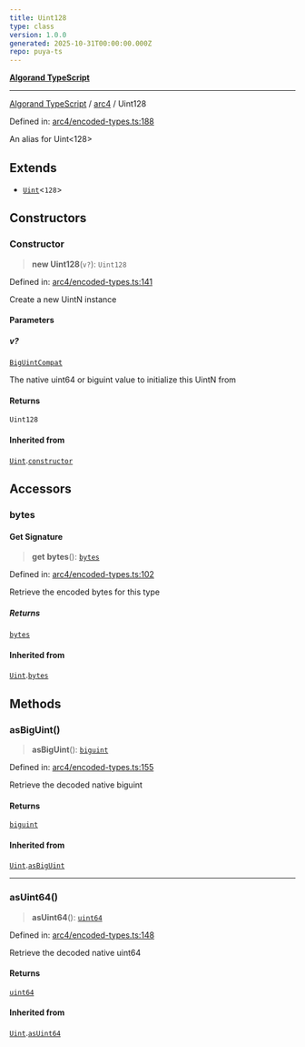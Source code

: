 ```yaml
---
title: Uint128
type: class
version: 1.0.0
generated: 2025-10-31T00:00:00.000Z
repo: puya-ts
---
```


[**Algorand TypeScript**](/reference/algorand-typescript/api/readme/)

---

[Algorand TypeScript](docs/_md/modules) / [arc4](docs/_md/arc4/README) / Uint128

Defined in: [arc4/encoded-types.ts:188](https://github.com/algorandfoundation/puya-ts/blob/main/packages/algo-ts/src/arc4/encoded-types.ts#L188)

An alias for Uint<128>

## Extends

- [`Uint`](Uint)\<`128`\>

## Constructors

### Constructor

> **new Uint128**(`v?`): `Uint128`

Defined in: [arc4/encoded-types.ts:141](https://github.com/algorandfoundation/puya-ts/blob/main/packages/algo-ts/src/arc4/encoded-types.ts#L141)

Create a new UintN instance

#### Parameters

##### v?

[`BigUintCompat`](/reference/algorand-typescript/api/index/type-aliases/biguintcompat/)

The native uint64 or biguint value to initialize this UintN from

#### Returns

`Uint128`

#### Inherited from

[`Uint`](Uint).[`constructor`](Uint#constructor)

## Accessors

### bytes

#### Get Signature

> **get** **bytes**(): [`bytes`](/reference/algorand-typescript/api/index/type-aliases/bytes/)

Defined in: [arc4/encoded-types.ts:102](https://github.com/algorandfoundation/puya-ts/blob/main/packages/algo-ts/src/arc4/encoded-types.ts#L102)

Retrieve the encoded bytes for this type

##### Returns

[`bytes`](/reference/algorand-typescript/api/index/type-aliases/bytes/)

#### Inherited from

[`Uint`](Uint).[`bytes`](Uint#bytes)

## Methods

### asBigUint()

> **asBigUint**(): [`biguint`](/reference/algorand-typescript/api/index/type-aliases/biguint/)

Defined in: [arc4/encoded-types.ts:155](https://github.com/algorandfoundation/puya-ts/blob/main/packages/algo-ts/src/arc4/encoded-types.ts#L155)

Retrieve the decoded native biguint

#### Returns

[`biguint`](/reference/algorand-typescript/api/index/type-aliases/biguint/)

#### Inherited from

[`Uint`](Uint).[`asBigUint`](Uint#asbiguint)

---

### asUint64()

> **asUint64**(): [`uint64`](/reference/algorand-typescript/api/index/type-aliases/uint64/)

Defined in: [arc4/encoded-types.ts:148](https://github.com/algorandfoundation/puya-ts/blob/main/packages/algo-ts/src/arc4/encoded-types.ts#L148)

Retrieve the decoded native uint64

#### Returns

[`uint64`](/reference/algorand-typescript/api/index/type-aliases/uint64/)

#### Inherited from

[`Uint`](Uint).[`asUint64`](Uint#asuint64)

